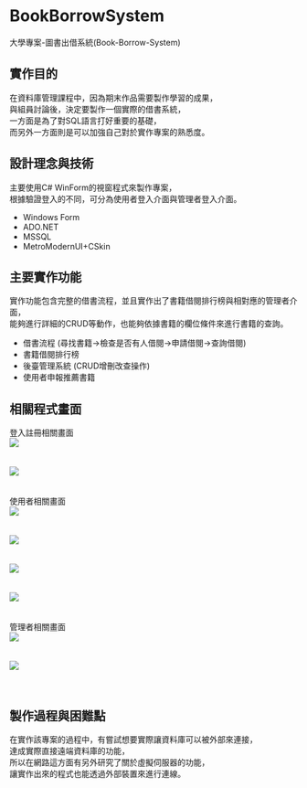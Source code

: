 # BookBorrowSystem
大學專案-圖書出借系統(Book-Borrow-System)

## 實作目的
在資料庫管理課程中，因為期末作品需要製作學習的成果，<br>
與組員討論後，決定要製作一個實際的借書系統，<br>
一方面是為了對SQL語言打好重要的基礎，<br>
而另外一方面則是可以加強自己對於實作專案的熟悉度。

## 設計理念與技術
主要使用C# WinForm的視窗程式來製作專案，<br>
根據驗證登入的不同，可分為使用者登入介面與管理者登入介面。
- Windows Form
- ADO.NET
- MSSQL
- MetroModernUI+CSkin


## 主要實作功能
實作功能包含完整的借書流程，並且實作出了書籍借閱排行榜與相對應的管理者介面，<br>
能夠進行詳細的CRUD等動作，也能夠依據書籍的欄位條件來進行書籍的查詢。
- 借書流程 (尋找書籍->檢查是否有人借閱->申請借閱->查詢借閱)
- 書籍借閱排行榜
- 後臺管理系統 (CRUD增刪改查操作)
- 使用者申報推薦書籍

## 相關程式畫面
登入註冊相關畫面<br>
<img src="https://github.com/lfre84216/BookBorrowSystem/blob/main/7.png">
<br><br><br>
<img src="https://github.com/lfre84216/BookBorrowSystem/blob/main/8.png">
<br><br><br>
使用者相關畫面<br>
<img src="https://github.com/lfre84216/BookBorrowSystem/blob/main/1.png">
<br><br><br>
<img src="https://github.com/lfre84216/BookBorrowSystem/blob/main/2.png">
<br><br><br>
<img src="https://github.com/lfre84216/BookBorrowSystem/blob/main/3.png">
<br><br><br>
<img src="https://github.com/lfre84216/BookBorrowSystem/blob/main/4.png">
<br><br><br>
管理者相關畫面<br>
<img src="https://github.com/lfre84216/BookBorrowSystem/blob/main/5.png">
<br><br><br>
<img src="https://github.com/lfre84216/BookBorrowSystem/blob/main/6.png">
<br><br><br>


## 製作過程與困難點
在實作該專案的過程中，有嘗試想要實際讓資料庫可以被外部來連接，<br>
達成實際直接遠端資料庫的功能，<br>
所以在網路這方面有另外研究了關於虛擬伺服器的功能，<br>
讓實作出來的程式也能透過外部裝置來進行連線。
